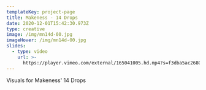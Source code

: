 ```yaml
---
templateKey: project-page
title: Makeness - 14 Drops
date: 2020-12-01T15:42:30.973Z
type: creative
image: /img/mn14d-00.jpg
imageHover: /img/mn14d-00.jpg
slides:
  - type: video
    url: >-
      https://player.vimeo.com/external/165041005.hd.mp4?s=f3dba5ac2680ffa8bca8eab82280a64ca5ace23b&profile_id=119
---
```

Visuals for Makeness' 14 Drops
